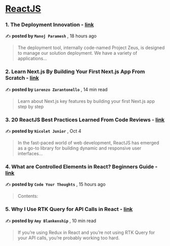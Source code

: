 
<h1><a href=https://medium.com/tag/reactjs/recommended target="_blank" rel="noopener noreferrer">ReactJS</a></h1>
<h3>1. The Deployment Innovation - <a href=https://medium.com/@itsmanoj.contact/the-deployment-innovation-0095e083ee67?source=tag_recommended_feed---------0-84----------reactjs----------893954b1_a276_42e9_8873_b931410202b3------- target="_blank" rel="noopener noreferrer">link</a></h3>

✍️ **posted by `Manoj Paramesh`** <date> , 18 hours ago</date>

<blockquote>The deployment tool, internally code-named Project Zeus, is designed to manage our solution deployment. We have a variety of applications…</blockquote>

<h3>2. Learn Next.js By Building Your First Next.js App From Scratch - <a href=https://medium.com/gitconnected/learn-next-js-by-building-your-first-next-js-app-from-scratch-8ec7cc93a9cb?source=tag_recommended_feed---------1-107----------reactjs----------893954b1_a276_42e9_8873_b931410202b3------- target="_blank" rel="noopener noreferrer">link</a></h3>

✍️ **posted by `Lorenzo Zarantonello`** <date> , 14 min read</date>

<blockquote>Learn about Next.js key features by building your first Next.js app step by step</blockquote>

<h3>3. 20 ReactJS Best Practices Learned From Code Reviews - <a href=https://medium.com/@nicoletjunior/20-reactjs-best-practices-learned-from-code-reviews-9f846a132e52?source=tag_recommended_feed---------2-85----------reactjs----------893954b1_a276_42e9_8873_b931410202b3------- target="_blank" rel="noopener noreferrer">link</a></h3>

✍️ **posted by `Nicolet Junior`** <date> , Oct 4</date>

<blockquote>In the fast-paced world of web development, ReactJS has emerged as a go-to library for building dynamic and responsive user interfaces…</blockquote>

<h3>4. What are Controlled Elements in React? Beginners Guide - <a href=https://medium.com/@codeyourthoughts48/what-are-controlled-elements-in-react-beginners-guide-c1c8d4a9582b?source=tag_recommended_feed---------3-84----------reactjs----------893954b1_a276_42e9_8873_b931410202b3------- target="_blank" rel="noopener noreferrer">link</a></h3>

✍️ **posted by `Code Your Thoughts`** <date> , 15 hours ago</date>

<blockquote>Contents:</blockquote>

<h3>5. Why I Use RTK Query for API Calls in React - <a href=https://medium.com/codex/why-i-use-rtk-query-for-api-calls-in-react-fee9e2a4538?source=tag_recommended_feed---------4-107----------reactjs----------893954b1_a276_42e9_8873_b931410202b3------- target="_blank" rel="noopener noreferrer">link</a></h3>

✍️ **posted by `Amy Blankenship`** <date> , 10 min read</date>

<blockquote>If you’re using Redux in React and you’re not using RTK Query for your API calls, you’re probably working too hard.</blockquote>

